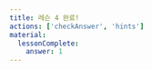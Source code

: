 ```yaml
---
title: 레슨 4 완료!
actions: ['checkAnswer', 'hints']
material:
  lessonComplete:
    answer: 1
---
```


